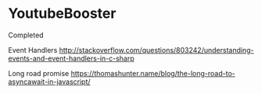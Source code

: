 # YoutubeBooster
Completed

Event Handlers
http://stackoverflow.com/questions/803242/understanding-events-and-event-handlers-in-c-sharp

Long road promise
https://thomashunter.name/blog/the-long-road-to-asyncawait-in-javascript/
